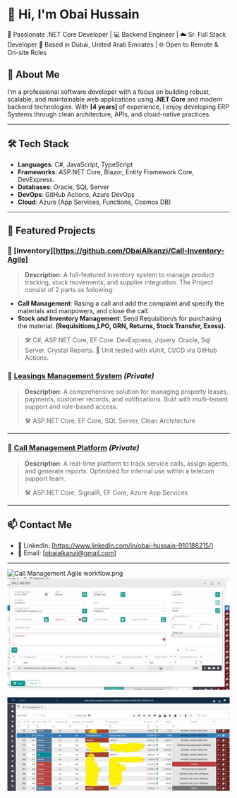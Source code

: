 # 👋 Hi, I'm Obai Hussain
🎯 Passionate .NET Core Developer | 💻 Backend Engineer | ☁️ Sr. Full Stack Developer 
📍 Based in Dubai, United Arab Emirates | 🌐 Open to Remote & On-site Roles


## 💼 About Me

I'm a professional software developer with a focus on building robust, scalable, and maintainable web applications using **.NET Core** and modern backend technologies. With **[4 years]** of experience, I enjoy developing ERP Systems through clean architecture, APIs, and cloud-native practices.

---

## 🛠️ Tech Stack

- **Languages**: C#, JavaScript, TypeScript
- **Frameworks**: ASP.NET Core, Blazor, Entity Framework Core, DevExpress.
- **Databases**:  Oracle, SQL Server
- **DevOps**: GitHub Actions, Azure DevOps
- **Cloud**: Azure (App Services, Functions, Cosmos DB)
  
---

## 📂 Featured Projects

### 🔹 [Inventory][https://github.com/ObaiAlkanzi/Call-Inventory-Agile]
> **Description**: A full-featured inventory system to manage product tracking, stock movements, and supplier integration.
> The Project consist of 2 parts as following:
  - **Call Management**: Rasing a call and add the complaint and specify the materials and manpowers, and close the call.
  - **Stock and Inventory Management**: Send Requisition/s for purchasing the material. **(Requisitions,LPO, GRN, Returns, Stock Transfer, Exess).**

> 🛠️ C#, ASP.NET Core, EF Core.
> DevExpress, Jquery.
> Oracle, Sql Server.
> Crystal Reports.
> 🧪 Unit tested with xUnit, CI/CD via GitHub Actions.



### 🔹 [Leasings Management System](https://github.com/obai-hussain/leasings-management) *(Private)*
> **Description**: A comprehensive solution for managing property leases, payments, customer records, and notifications. Built with multi-tenant support and role-based access.
>
> 🛠️ ASP.NET Core, EF Core, SQL Server, Clean Architecture

---

### 🔹 [Call Management Platform](https://github.com/obai-hussain/call-management) *(Private)*
> **Description**: A real-time platform to track service calls, assign agents, and generate reports. Optimized for internal use within a telecom support team.
>
> 🛠️ ASP.NET Core, SignalR, EF Core, Azure App Services

---

## 📫 Contact Me

- 💼 LinkedIn: [https://www.linkedin.com/in/obai-hussain-910188215/]
- 📨 Email: [obaialkanzi@gmail.com]
  
---
![Call Management Agile workflow.png](https://github.com/ObaiAlkanzi/Call-Inventory-Agile/blob/3cb92516dc184800ee414c5bc2f2953c060d8d0b/Call%20Management%20Agile%20workflow.png)
![call-form.jpg](https://github.com/ObaiAlkanzi/Call-Inventory-Agile/blob/e87e0ce4058f8d032583c16052dbe176264af9ff/call-form.jpg)

![call-form.jpg](https://github.com/ObaiAlkanzi/Call-Inventory-Agile/blob/f0e085bcda4ec89fb8b381e737d64c92b22988ed/registration.jpg)

